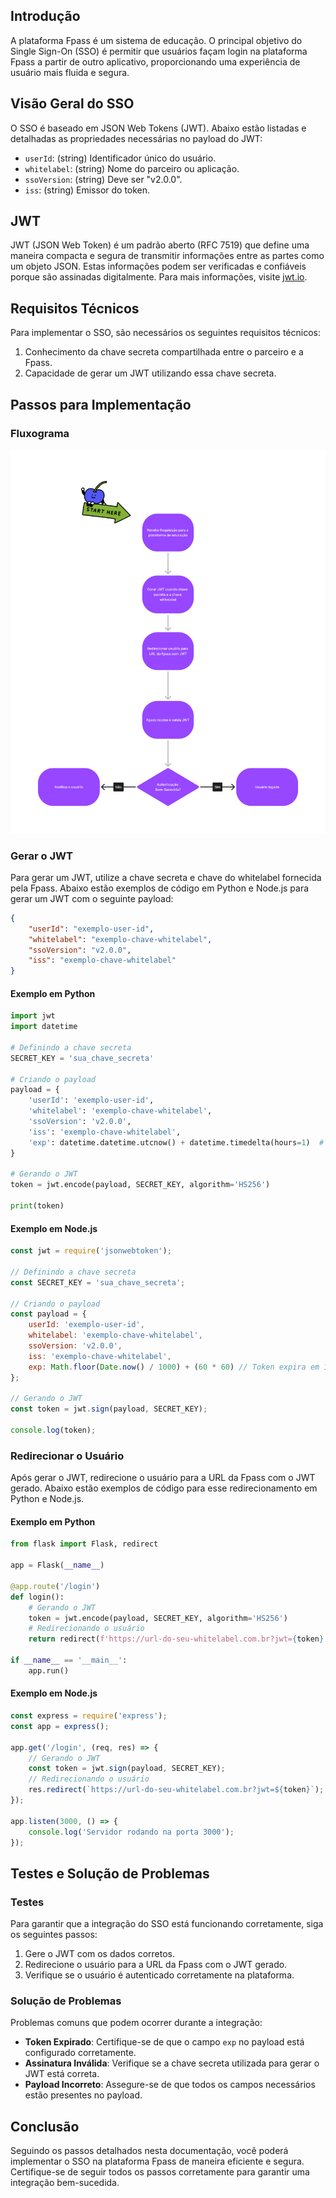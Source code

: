 ## Introdução

A plataforma Fpass é um sistema de educação. O principal objetivo do Single Sign-On (SSO) é permitir que usuários façam login na plataforma Fpass a partir de outro aplicativo, proporcionando uma experiência de usuário mais fluida e segura.

## Visão Geral do SSO

O SSO é baseado em JSON Web Tokens (JWT). Abaixo estão listadas e detalhadas as propriedades necessárias no payload do JWT:

- `userId`: (string) Identificador único do usuário.
- `whitelabel`: (string) Nome do parceiro ou aplicação.
- `ssoVersion`: (string) Deve ser "v2.0.0".
- `iss`: (string) Emissor do token.

## JWT

JWT (JSON Web Token) é um padrão aberto (RFC 7519) que define uma maneira compacta e segura de transmitir informações entre as partes como um objeto JSON. Estas informações podem ser verificadas e confiáveis porque são assinadas digitalmente. Para mais informações, visite [jwt.io](https://jwt.io).

## Requisitos Técnicos

Para implementar o SSO, são necessários os seguintes requisitos técnicos:

1. Conhecimento da chave secreta compartilhada entre o parceiro e a Fpass.
2. Capacidade de gerar um JWT utilizando essa chave secreta.

## Passos para Implementação

### Fluxograma
![Fluxograma](https://github.com/holding-fpass/public-docs/blob/main/sso/assets/flowchart-ptbr.png)

### Gerar o JWT

Para gerar um JWT, utilize a chave secreta e chave do whitelabel fornecida pela Fpass. Abaixo estão exemplos de código em Python e Node.js para gerar um JWT com o seguinte payload:

```json
{
    "userId": "exemplo-user-id",
    "whitelabel": "exemplo-chave-whitelabel",
    "ssoVersion": "v2.0.0",
    "iss": "exemplo-chave-whitelabel"
}
```

#### Exemplo em Python

```python
import jwt
import datetime

# Definindo a chave secreta
SECRET_KEY = 'sua_chave_secreta'

# Criando o payload
payload = {
    'userId': 'exemplo-user-id',
    'whitelabel': 'exemplo-chave-whitelabel',
    'ssoVersion': 'v2.0.0',
    'iss': 'exemplo-chave-whitelabel',
    'exp': datetime.datetime.utcnow() + datetime.timedelta(hours=1)  # Token expira em 1 hora
}

# Gerando o JWT
token = jwt.encode(payload, SECRET_KEY, algorithm='HS256')

print(token)
```

#### Exemplo em Node.js

```javascript
const jwt = require('jsonwebtoken');

// Definindo a chave secreta
const SECRET_KEY = 'sua_chave_secreta';

// Criando o payload
const payload = {
    userId: 'exemplo-user-id',
    whitelabel: 'exemplo-chave-whitelabel',
    ssoVersion: 'v2.0.0',
    iss: 'exemplo-chave-whitelabel',
    exp: Math.floor(Date.now() / 1000) + (60 * 60) // Token expira em 1 hora
};

// Gerando o JWT
const token = jwt.sign(payload, SECRET_KEY);

console.log(token);
```

### Redirecionar o Usuário

Após gerar o JWT, redirecione o usuário para a URL da Fpass com o JWT gerado. Abaixo estão exemplos de código para esse redirecionamento em Python e Node.js.

#### Exemplo em Python

```python
from flask import Flask, redirect

app = Flask(__name__)

@app.route('/login')
def login():
    # Gerando o JWT
    token = jwt.encode(payload, SECRET_KEY, algorithm='HS256')
    # Redirecionando o usuário
    return redirect(f'https://url-do-seu-whitelabel.com.br?jwt={token}')

if __name__ == '__main__':
    app.run()
```

#### Exemplo em Node.js

```javascript
const express = require('express');
const app = express();

app.get('/login', (req, res) => {
    // Gerando o JWT
    const token = jwt.sign(payload, SECRET_KEY);
    // Redirecionando o usuário
    res.redirect(`https://url-do-seu-whitelabel.com.br?jwt=${token}`);
});

app.listen(3000, () => {
    console.log('Servidor rodando na porta 3000');
});
```

## Testes e Solução de Problemas

### Testes

Para garantir que a integração do SSO está funcionando corretamente, siga os seguintes passos:

1. Gere o JWT com os dados corretos.
2. Redirecione o usuário para a URL da Fpass com o JWT gerado.
3. Verifique se o usuário é autenticado corretamente na plataforma.

### Solução de Problemas

Problemas comuns que podem ocorrer durante a integração:

- **Token Expirado**: Certifique-se de que o campo `exp` no payload está configurado corretamente.
- **Assinatura Inválida**: Verifique se a chave secreta utilizada para gerar o JWT está correta.
- **Payload Incorreto**: Assegure-se de que todos os campos necessários estão presentes no payload.

## Conclusão

Seguindo os passos detalhados nesta documentação, você poderá implementar o SSO na plataforma Fpass de maneira eficiente e segura. Certifique-se de seguir todos os passos corretamente para garantir uma integração bem-sucedida.
